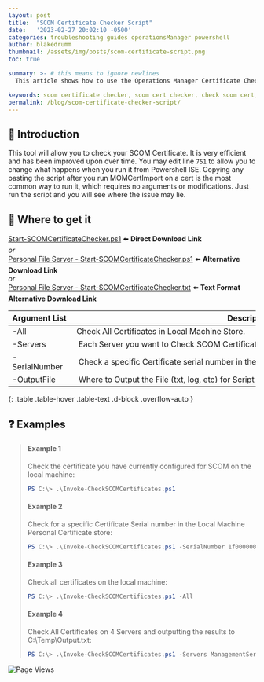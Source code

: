 ```yaml
---
layout: post
title:  "SCOM Certificate Checker Script"
date:   '2023-02-27 20:02:10 -0500'
categories: troubleshooting guides operationsManager powershell
author: blakedrumm
thumbnail: /assets/img/posts/scom-certificate-script.png
toc: true

summary: >- # this means to ignore newlines
  This article shows how to use the Operations Manager Certificate Checker powershell script for Management Servers, Gateways, and Agents.

keywords: scom certificate checker, scom cert checker, check scom cert, operations manager certificate, opsmgr cert, opsmgr certificate checker, check certificate powershell
permalink: /blog/scom-certificate-checker-script/
---
```


## :book: Introduction
This tool will allow you to check your SCOM Certificate. It is very efficient and has been improved upon over time. You may edit line `751` to allow you to change what happens when you run it from Powershell ISE. Copying any pasting the script after you run MOMCertImport on a cert is the most common way to run it, which requires no arguments or modifications. Just run the script and you will see where the issue may lie.

## :page_with_curl: Where to get it
[Start-SCOMCertificateChecker.ps1](https://github.com/blakedrumm/SCOM-Scripts-and-SQL/blob/master/Powershell/Start-SCOMCertificateChecker.ps1) :arrow_left: **Direct Download Link** \
_or_ \
[Personal File Server - Start-SCOMCertificateChecker.ps1](https://files.blakedrumm.com/Start-SCOMCertificateChecker.ps1) :arrow_left: **Alternative Download Link** \
_or_ \
[Personal File Server - Start-SCOMCertificateChecker.txt](https://files.blakedrumm.com/Start-SCOMCertificateChecker.txt) :arrow_left: **Text Format Alternative Download Link**

Argument&nbsp;List&nbsp;|Description&nbsp;|
------------- | ----------- |
-All&nbsp;|Check&nbsp;All&nbsp;Certificates&nbsp;in&nbsp;Local&nbsp;Machine&nbsp;Store.&nbsp;|
-Servers&nbsp;|&nbsp;Each&nbsp;Server&nbsp;you&nbsp;want&nbsp;to&nbsp;Check&nbsp;SCOM&nbsp;Certificates&nbsp;on.&nbsp;|
-SerialNumber&nbsp;|&nbsp;Check&nbsp;a&nbsp;specific&nbsp;Certificate&nbsp;serial&nbsp;number&nbsp;in&nbsp;the&nbsp;Local&nbsp;Machine&nbsp;Personal&nbsp;Store.&nbsp;Not&nbsp;reversed.&nbsp;|
-OutputFile&nbsp;|&nbsp;Where&nbsp;to&nbsp;Output&nbsp;the&nbsp;File&nbsp;(txt,&nbsp;log,&nbsp;etc)&nbsp;for&nbsp;Script&nbsp;Execution.&nbsp;|
{: .table .table-hover .table-text .d-block .overflow-auto }

## :question: Examples
>#### Example 1
>   Check the certificate you have currently configured for SCOM on the local machine:
>   ```powershell
>   PS C:\> .\Invoke-CheckSCOMCertificates.ps1
>   ```
>#### Example 2
>   Check for a specific Certificate Serial number in the Local Machine Personal Certificate store:
>   ```powershell
>   PS C:\> .\Invoke-CheckSCOMCertificates.ps1 -SerialNumber 1f00000008c694dac94bcfdc4a000000000008
>   ```
>#### Example 3
>   Check all certificates on the local machine:
>   ```powershell
>   PS C:\> .\Invoke-CheckSCOMCertificates.ps1 -All
>   ```
>#### Example 4
>   Check All Certificates on 4 Servers and outputting the results to C:\Temp\Output.txt:
>   ```powershell
>   PS C:\> .\Invoke-CheckSCOMCertificates.ps1 -Servers ManagementServer1, ManagementServer2.contoso.com, Gateway.contoso.com, Agent1.contoso.com -All -OutputFile C:\Temp\Output.txt
>   ```


![Page Views](https://counter.blakedrumm.com/count/tag.svg?url=blakedrumm.com/blog/scom-certificate-checker-script/)

<!--
Having trouble with Pages? Check out our [documentation](https://docs.github.com/categories/github-pages-basics/) or [contact support](https://support.github.com/contact) and we’ll help you sort it out.

Tip:
To add auto-size pictures:
![/assets/img/posts/example.jpg](/assets/img/posts/example.jpg){:class="img-fluid"}
-->
